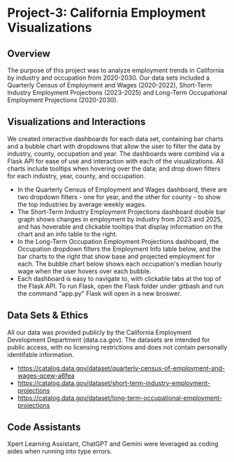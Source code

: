 # Project-3: California Employment Visualizations

## Overview
The purpose of this project was to analyze employment trends in California by industry and occupation from 2020-2030. Our data sets included a Quarterly Census of Employment and Wages (2020-2022), Short-Term Industry Employment Projections (2023-2025) and Long-Term Occupational Employment Projections (2020-2030).

## Visualizations and Interactions
We created interactive dashboards for each data set, containing bar charts and a bubble chart with dropdowns that allow the user to filter the data by industry, county, occupation and year. The dashboards were combind via a Flask API for ease of use and interaction with each of the visualizations. All charts include tooltips when hovering over the data; and drop down filters for each industry, year, county, and occupation.

 - In the Quarterly Census of Employment and Wages dashboard, there are two dropdown filters - one for year, and the other for county - to show the top industries by average weekly wages.
 - The Short-Term Industry Employment Projections dashboard double bar graph shows changes in employment by industry from 2023 and 2025, and has hoverable and clickable tooltips that display information on the chart and an info table to the right.
 - In the Long-Term Occupation Employment Projections dashboard, the Occupation dropdown filters the Employment Info table below, and the bar charts to the right that show base and projected employment for each. The bubble chart below shows each occupation's median hourly wage when the user hovers over each bubble.
 - Each dashboard is easy to navigate to, with clickable tabs at the top of the Flask API. To run Flask, open the Flask folder under gitbash and run the command "app.py" Flask will open in a new broswer.

## Data Sets & Ethics
All our data was provided publicly by the California Employment Development Department (data.ca.gov). The datasets are intended for public access, with no licensing restrictions and does not contain personally identifable information.
 - https://catalog.data.gov/dataset/quarterly-census-of-employment-and-wages-qcew-a6fea
 - https://catalog.data.gov/dataset/short-term-industry-employment-projections
 - https://catalog.data.gov/dataset/long-term-occupational-employment-projections

## Code Assistants
Xpert Learning Assistant, ChatGPT and Gemini were leveraged as coding aides when running into type errors.
